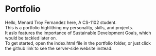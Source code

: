 # Portfolio
Hello, Menard Troy Fernandez here, A CS-1102 student.<br>
This is a portfolio highlithing my personality, skills, and projects.<br>
It aslo features the importance of Sustainable Development Goals, which would be tackled later on.<br>
To get started, open the index.html file in the portfolio folder, or just click the github link to see the server-side website instead.
